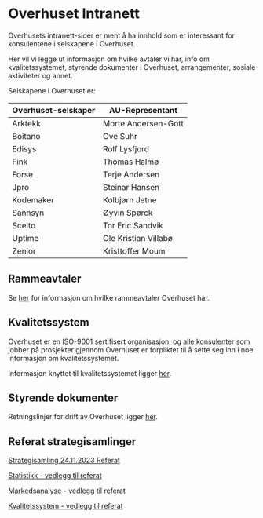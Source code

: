 # Overhuset Intranett

Overhusets intranett-sider er ment å ha innhold som er interessant for konsulentene i selskapene i Overhuset. 

Her vil vi legge ut informasjon om hvilke avtaler vi har, info om kvalitetssystemet, styrende dokumenter i Overhuset, arrangementer, sosiale aktiviteter og annet.

Selskapene i Overhuset er:

| Overhuset-selskaper | AU-Representant |
|---------------------|----------------|
| Arktekk             | Morte Andersen-Gott |
| Boitano             | Ove Suhr       |
| Edisys              | Rolf Lysfjord  |
| Fink                | Thomas Halmø   |
| Forse               | Terje Andersen |
| Jpro                | Steinar Hansen |
| Kodemaker           | Kolbjørn Jetne |
| Sannsyn             | Øyvin Spørck   |
| Scelto              | Tor Eric Sandvik |
| Uptime              | Ole Kristian Villabø |
| Zenior              | Kristtoffer Moum |

## Rammeavtaler
Se [her](/intranett/rammeavtaler) for informasjon om hvilke rammeavtaler Overhuset har.

## Kvalitetssystem 

Overhuset er en ISO-9001 sertifisert organisasjon, og alle konsulenter som jobber på prosjekter gjennom Overhuset er forpliktet til å sette seg inn i noe informasjon om kvalitetssystemet.

Informasjon knyttet til kvalitetssystemet ligger [her](/intranett/kvalitetssystem).

## Styrende dokumenter

Retningslinjer for drift av Overhuset ligger [her](/intranett/retningslinjer).

## Referat strategisamlinger

[Strategisamling 24.11.2023 Referat](/Referat_strat_24112023.pdf)

[Statistikk - vedlegg til referat](/Statistikk_vedlegg_til_referat.pdf)

[Markedsanalyse - vedlegg til referat](/Overhuset_markedsanalyse_vedlegg_til_referat.pdf)

[Kvalitetssystem - vedlegg til referat](/Overhuset_kvalitetssystem_vedlegg_til_referat.pdf)
